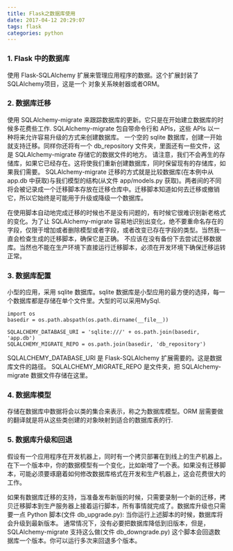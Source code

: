 ```yaml
---
title: Flask之数据库使用
date: 2017-04-12 20:29:07
tags: flask
categories: python
---
```

### 1. Flask 中的数据库
使用 Flask-SQLAlchemy 扩展来管理应用程序的数据。这个扩展封装了SQLAlchemy项目，这是一个 对象关系映射器或者ORM。

### 2. 数据库迁移
使用 SQLAlchemy-migrate 来跟踪数据库的更新。它只是在开始建立数据库的时候多花费些工作.
SQLAlchemy-migrate 包自带命令行和 APIs，这些 APIs 以一种将来允许容易升级的方式来创建数据库。
一个空的 sqlite 数据库，创建一开始就支持迁移。同样你还将有一个 db_repository 文件夹，里面还有一些文件，这是 SQLAlchemy-migrate 存储它的数据文件的地方。
请注意，我们不会再生的存储库，如果它已经存在。这将使我们重新创建数据库，同时保留现有的存储库，如果我们需要。
SQLAlchemy-migrate 迁移的方式就是比较数据库(在本例中从 app.db 中获取)与我们模型的结构(从文件 app/models.py 获取)。两者间的不同将会被记录成一个迁移脚本存放在迁移仓库中。迁移脚本知道如何去迁移或撤销它，所以它始终是可能用于升级或降级一个数据库。

在使用脚本自动地完成迁移的时候也不是没有问题的，有时候它很难识别新老格式的变化。为了让 SQLAlchemy-migrate 容易地识别出变化，绝不要重命名存在的字段，仅限于增加或者删除模型或者字段，或者改变已存在字段的类型。当然我一直会检查生成的迁移脚本，确保它是正确。
不应该在没有备份下去尝试迁移数据库。当然也不能在生产环境下直接运行迁移脚本，必须在开发环境下确保迁移运转正常。

### 3. 数据库配置
小型的应用，采用 sqlite 数据库。sqlite 数据库是小型应用的最方便的选择，每一个数据库都是存储在单个文件里。大型的可以采用MySql.
```
import os
basedir = os.path.abspath(os.path.dirname(__file__))

SQLALCHEMY_DATABASE_URI = 'sqlite:///' + os.path.join(basedir, 'app.db')
SQLALCHEMY_MIGRATE_REPO = os.path.join(basedir, 'db_repository')
```
SQLALCHEMY_DATABASE_URI 是 Flask-SQLAlchemy 扩展需要的。这是数据库文件的路径。
SQLALCHEMY_MIGRATE_REPO 是文件夹，把 SQLAlchemy-migrate 数据文件存储在这里。

### 4. 数据库模型
存储在数据库中数据将会以类的集合来表示，称之为数据库模型。ORM 层需要做的翻译就是将从这些类创建的对象映射到适合的数据库表的行.

### 5. 数据库升级和回退
假设有一个应用程序在开发机器上，同时有一个拷贝部署在到线上的生产机器上。在下一个版本中，你的数据模型有一个变化，比如新增了一个表。如果没有迁移脚本，可能必须要琢磨着如何修改数据库格式在开发和生产机器上，这会花费很大的工作。

如果有数据库迁移的支持，当准备发布新版的时候，只需要录制一个新的迁移，拷贝迁移脚本到生产服务器上接着运行脚本，所有事情就完成了。数据库升级也只需要一点 Python 脚本(文件 db_upgrade.py):
当你运行上述脚本的时候，数据库将会升级到最新版本。
通常情况下，没有必要把数据库降低到旧版本，但是，SQLAlchemy-migrate 支持这么做(文件 db_downgrade.py)
这个脚本会回退数据库一个版本。你可以运行多次来回退多个版本。

